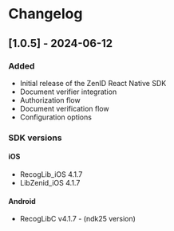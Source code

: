 # Changelog

## [1.0.5] - 2024-06-12

### Added

- Initial release of the ZenID React Native SDK
- Document verifier integration
- Authorization flow
- Document verification flow
- Configuration options

### SDK versions

#### iOS

- RecogLib_iOS 4.1.7
- LibZenid_iOS 4.1.7

#### Android

- RecogLibC v4.1.7 - (ndk25 version)
